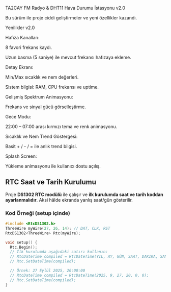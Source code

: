 TA2CAY FM Radyo & DHT11 Hava Durumu İstasyonu v2.0

Bu sürüm ile proje ciddi geliştirmeler ve yeni özellikler kazandı.

Yenilikler v2.0

Hafıza Kanalları:

8 favori frekans kaydı.

Uzun basma (5 saniye) ile mevcut frekansı hafızaya ekleme.

Detay Ekranı:

Min/Max sıcaklık ve nem değerleri.

Sistem bilgisi: RAM, CPU frekansı ve uptime.

Gelişmiş Spektrum Animasyonu:

Frekans ve sinyal gücü görselleştirme.

Gece Modu:

22:00 – 07:00 arası kırmızı tema ve renk animasyonu.

Sıcaklık ve Nem Trend Göstergesi:

Basit + / - / = ile anlık trend bilgisi.

Splash Screen:

Yükleme animasyonu ile kullanıcı dostu açılış.



## RTC Saat ve Tarih Kurulumu

Proje **DS1302 RTC modülü** ile çalışır ve **ilk kurulumda saat ve tarih koddan ayarlanmalıdır**. Aksi hâlde ekranda yanlış saat/gün gösterilir.

### Kod Örneği (setup içinde)

```cpp
#include <RtcDS1302.h>
ThreeWire myWire(27, 26, 14); // DAT, CLK, RST
RtcDS1302<ThreeWire> Rtc(myWire);

void setup() {
  Rtc.Begin();
  // İlk kurulumda aşağıdaki satırı kullanın:
  // RtcDateTime compiled = RtcDateTime(YIL, AY, GÜN, SAAT, DAKIKA, SANIYE);
  // Rtc.SetDateTime(compiled);

  // Örnek: 27 Eylül 2025, 20:00:00
  // RtcDateTime compiled = RtcDateTime(2025, 9, 27, 20, 0, 0);
  // Rtc.SetDateTime(compiled);
}

